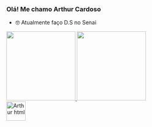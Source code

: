 ### Olá! Me chamo Arthur Cardoso



- 🤓 Atualmente faço D.S no Senai

<div>

  <a href="https://github.com/y-Arthur">
  <img height="180em" src="https://github-readme-stats.vercel.app/api?username=y-Arthur&show_icons=false&theme=radical&include_all_commits=true&count_private=true"/>
   <img height="180em" src="https://github-readme-stats.vercel.app/api/top-langs/?username=y-Arthur&layout=compact&langs_count=7&theme=radical"/>
 
</div>
  <div style="display:inline-block"> 
   <img align="center" alt="Arthur html" height="50rem" width="50rem" src= https://img.shields.io/badge/HTML-239120?style=for-the-badge&logo=html5&logoColor=white>
  </div>

